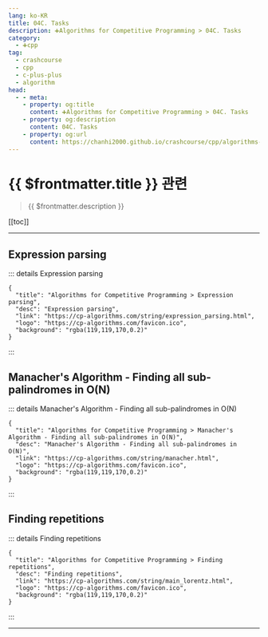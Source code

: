 ```yaml
---
lang: ko-KR
title: 04C. Tasks
description: ➕Algorithms for Competitive Programming > 04C. Tasks
category:
  - ➕cpp
tag: 
  - crashcourse
  - cpp
  - c-plus-plus
  - algorithm
head:
  - - meta:
    - property: og:title
      content: ➕Algorithms for Competitive Programming > 04C. Tasks
    - property: og:description
      content: 04C. Tasks
    - property: og:url
      content: https://chanhi2000.github.io/crashcourse/cpp/algorithms-for-competitive-programming/04-string-processing/04C.html
---
```


# {{ $frontmatter.title }} 관련

> {{ $frontmatter.description }}

[[toc]]

---

## Expression parsing

::: details Expression parsing

```component VPCard
{
  "title": "Algorithms for Competitive Programming > Expression parsing",
  "desc": "Expression parsing",
  "link": "https://cp-algorithms.com/string/expression_parsing.html",
  "logo": "https://cp-algorithms.com/favicon.ico",
  "background": "rgba(119,119,170,0.2)"
}
```

:::

## Manacher's Algorithm - Finding all sub-palindromes in O(N)

::: details Manacher's Algorithm - Finding all sub-palindromes in O(N)

```component VPCard
{
  "title": "Algorithms for Competitive Programming > Manacher's Algorithm - Finding all sub-palindromes in O(N)",
  "desc": "Manacher's Algorithm - Finding all sub-palindromes in O(N)",
  "link": "https://cp-algorithms.com/string/manacher.html",
  "logo": "https://cp-algorithms.com/favicon.ico",
  "background": "rgba(119,119,170,0.2)"
}
```

:::

## Finding repetitions

::: details Finding repetitions

```component VPCard
{
  "title": "Algorithms for Competitive Programming > Finding repetitions",
  "desc": "Finding repetitions",
  "link": "https://cp-algorithms.com/string/main_lorentz.html",
  "logo": "https://cp-algorithms.com/favicon.ico",
  "background": "rgba(119,119,170,0.2)"
}
```

:::

---

<TagLinks />